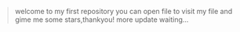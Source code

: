 >welcome to my first repository
>you can open file to visit my file and gime me some stars,thankyou!
>more update waiting...
